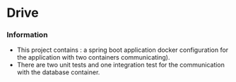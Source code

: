 # Drive

### Information

- This project contains : a spring boot application
docker configuration for the application with two containers communicating).
- There are two unit tests and one integration test for the communication with the database container.
